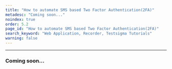 ```yaml
---
title: "How to automate SMS based Two Factor Authentication(2FA)"
metadesc: "Coming soon..."
noindex: true
order: 5.2
page_id: "How to automate SMS based Two Factor Authentication(2FA)"
search_keyword: "Web Application, Recorder, Testsigma Tutorials"
warning: false
---
```


---

### Coming soon...